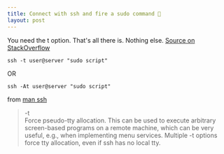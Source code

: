 ```yaml
---
title: Connect with ssh and fire a sudo command 🚀
layout: post
---
```


You need the t option. That's all there is. Nothing else. [Source on StackOverflow](https://stackoverflow.com/a/10312700)

`ssh -t user@server "sudo script"`

OR

`ssh -At user@server "sudo script"`

from [man ssh](http://linuxcommand.org/lc3_man_pages/ssh1.html)

> -t  
> Force pseudo-tty allocation. This can be used to execute arbitrary screen-based programs on a remote machine, which can be very useful, e.g., when implementing menu services.  Multiple -t options force tty allocation, even if ssh has no local tty.
